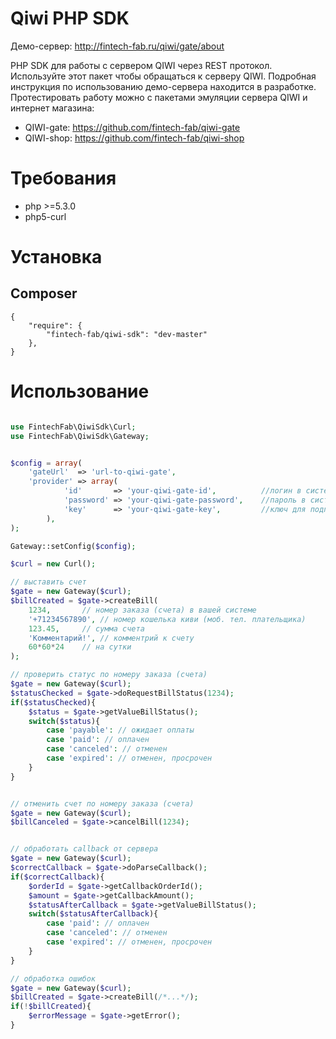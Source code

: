 Qiwi PHP SDK
===============

Демо-сервер: http://fintech-fab.ru/qiwi/gate/about

PHP SDK для работы с сервером QIWI через REST протокол.
Используйте этот пакет чтобы обращаться к серверу QIWI.
Подробная инструкция по использованию демо-сервера находится в разработке.
Протестировать работу можно с пакетами эмуляции сервера QIWI и интернет магазина:

- QIWI-gate: https://github.com/fintech-fab/qiwi-gate
- QIWI-shop: https://github.com/fintech-fab/qiwi-shop

# Требования

- php >=5.3.0
- php5-curl

# Установка

## Composer

    {
        "require": {
            "fintech-fab/qiwi-sdk": "dev-master"
        },
    }

# Использование

```PHP

use FintechFab\QiwiSdk\Curl;
use FintechFab\QiwiSdk\Gateway;


$config = array(
	'gateUrl'  => 'url-to-qiwi-gate',
    'provider' => array(
	        'id'       => 'your-qiwi-gate-id',          //логин в системе QIWI
	        'password' => 'your-qiwi-gate-password',    //пароль в системе QIWI
	        'key'      => 'your-qiwi-gate-key',         //ключ для подписи в QIWI
	    ),
);

Gateway::setConfig($config);

$curl = new Curl();

// выставить счет
$gate = new Gateway($curl);
$billCreated = $gate->createBill(
	1234,		// номер заказа (счета) в вашей системе
	'+71234567890', // номер кошелька киви (моб. тел. плательщика)
	123.45,		// сумма счета
	'Комментарий!',	// комментрий к счету
	60*60*24	// на сутки
);

// проверить статус по номеру заказа (счета)
$gate = new Gateway($curl);
$statusChecked = $gate->doRequestBillStatus(1234);
if($statusChecked){
	$status = $gate->getValueBillStatus();
	switch($status){
		case 'payable': // ожидает оплаты
		case 'paid': // оплачен
		case 'canceled': // отменен
		case 'expired': // отменен, просрочен
	}
}


// отменить счет по номеру заказа (счета)
$gate = new Gateway($curl);
$billCanceled = $gate->cancelBill(1234);


// обработать callback от сервера
$gate = new Gateway($curl);
$correctCallback = $gate->doParseCallback();
if($correctCallback){
	$orderId = $gate->getCallbackOrderId();
	$amount = $gate->getCallbackAmount();
	$statusAfterCallback = $gate->getValueBillStatus();
	switch($statusAfterCallback){
		case 'paid': // оплачен
		case 'canceled': // отменен
		case 'expired': // отменен, просрочен
	}
}

// обработка ошибок
$gate = new Gateway($curl);
$billCreated = $gate->createBill(/*...*/);
if(!$billCreated){
	$errorMessage = $gate->getError();
}

```
